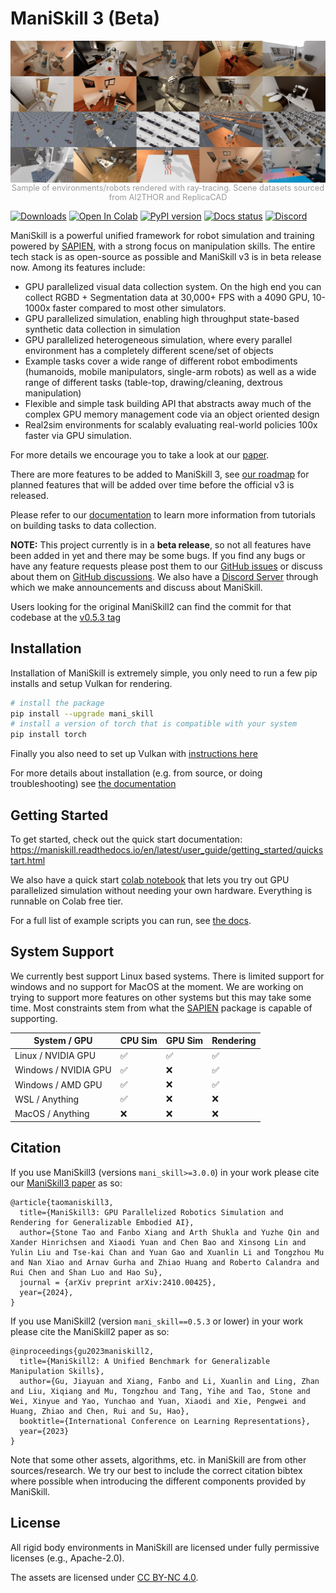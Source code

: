 # ManiSkill 3 (Beta)


![teaser](figures/teaser.jpg)
<p style="text-align: center; font-size: 0.8rem; color: #999;margin-top: -1rem;">Sample of environments/robots rendered with ray-tracing. Scene datasets sourced from AI2THOR and ReplicaCAD</p>

[![Downloads](https://static.pepy.tech/badge/mani_skill)](https://pepy.tech/project/mani_skill)
[![Open In Colab](https://colab.research.google.com/assets/colab-badge.svg)](https://colab.research.google.com/github/haosulab/ManiSkill/blob/main/examples/tutorials/1_quickstart.ipynb)
[![PyPI version](https://badge.fury.io/py/mani-skill.svg)](https://badge.fury.io/py/mani-skill)
[![Docs status](https://img.shields.io/badge/docs-passing-brightgreen.svg)](https://maniskill.readthedocs.io/en/latest/)
[![Discord](https://img.shields.io/discord/996566046414753822?logo=discord)](https://discord.gg/x8yUZe5AdN)

ManiSkill is a powerful unified framework for robot simulation and training powered by [SAPIEN](https://sapien.ucsd.edu/), with a strong focus on manipulation skills. The entire tech stack is as open-source as possible and ManiSkill v3 is in beta release now. Among its features include:
- GPU parallelized visual data collection system. On the high end you can collect RGBD + Segmentation data at 30,000+ FPS with a 4090 GPU, 10-1000x faster compared to most other simulators.
- GPU parallelized simulation, enabling high throughput state-based synthetic data collection in simulation
- GPU parallelized heterogeneous simulation, where every parallel environment has a completely different scene/set of objects
- Example tasks cover a wide range of different robot embodiments (humanoids, mobile manipulators, single-arm robots) as well as a wide range of different tasks (table-top, drawing/cleaning, dextrous manipulation)
- Flexible and simple task building API that abstracts away much of the complex GPU memory management code via an object oriented design
- Real2sim environments for scalably evaluating real-world policies 100x faster via GPU simulation.

<!-- TODO replace paper link with arxiv link when it is out -->
For more details we encourage you to take a look at our [paper](https://arxiv.org/abs/2410.00425).

There are more features to be added to ManiSkill 3, see [our roadmap](https://maniskill.readthedocs.io/en/latest/roadmap/index.html) for planned features that will be added over time before the official v3 is released.

Please refer to our [documentation](https://maniskill.readthedocs.io/en/latest/user_guide) to learn more information from tutorials on building tasks to data collection.

**NOTE:**
This project currently is in a **beta release**, so not all features have been added in yet and there may be some bugs. If you find any bugs or have any feature requests please post them to our [GitHub issues](https://github.com/haosulab/ManiSkill/issues/) or discuss about them on [GitHub discussions](https://github.com/haosulab/ManiSkill/discussions/). We also have a [Discord Server](https://discord.gg/x8yUZe5AdN) through which we make announcements and discuss about ManiSkill.

Users looking for the original ManiSkill2 can find the commit for that codebase at the [v0.5.3 tag](https://github.com/haosulab/ManiSkill/tree/v0.5.3)


## Installation
Installation of ManiSkill is extremely simple, you only need to run a few pip installs and setup Vulkan for rendering.

```bash
# install the package
pip install --upgrade mani_skill
# install a version of torch that is compatible with your system
pip install torch
```

Finally you also need to set up Vulkan with [instructions here](https://maniskill.readthedocs.io/en/latest/user_guide/getting_started/installation.html#vulkan)

For more details about installation (e.g. from source, or doing troubleshooting) see [the documentation](https://maniskill.readthedocs.io/en/latest/user_guide/getting_started/installation.html
)

## Getting Started

To get started, check out the quick start documentation: https://maniskill.readthedocs.io/en/latest/user_guide/getting_started/quickstart.html

We also have a quick start [colab notebook](https://colab.research.google.com/github/haosulab/ManiSkill/blob/main/examples/tutorials/1_quickstart.ipynb) that lets you try out GPU parallelized simulation without needing your own hardware. Everything is runnable on Colab free tier.

For a full list of example scripts you can run, see [the docs](https://maniskill.readthedocs.io/en/latest/user_guide/demos/index.html).

## System Support

We currently best support Linux based systems. There is limited support for windows and no support for MacOS at the moment. We are working on trying to support more features on other systems but this may take some time. Most constraints stem from what the [SAPIEN](https://github.com/haosulab/SAPIEN/) package is capable of supporting.

| System / GPU         | CPU Sim | GPU Sim | Rendering |
| -------------------- | ------- | ------- | --------- |
| Linux / NVIDIA GPU   | ✅      | ✅      | ✅        |
| Windows / NVIDIA GPU | ✅      | ❌      | ✅        |
| Windows / AMD GPU    | ✅      | ❌      | ✅        |
| WSL / Anything       | ✅      | ❌      | ❌        |
| MacOS / Anything     | ❌      | ❌      | ❌        |

## Citation


If you use ManiSkill3 (versions `mani_skill>=3.0.0`) in your work please cite our [ManiSkill3 paper](https://arxiv.org/abs/2410.00425) as so:

```
@article{taomaniskill3,
  title={ManiSkill3: GPU Parallelized Robotics Simulation and Rendering for Generalizable Embodied AI},
  author={Stone Tao and Fanbo Xiang and Arth Shukla and Yuzhe Qin and Xander Hinrichsen and Xiaodi Yuan and Chen Bao and Xinsong Lin and Yulin Liu and Tse-kai Chan and Yuan Gao and Xuanlin Li and Tongzhou Mu and Nan Xiao and Arnav Gurha and Zhiao Huang and Roberto Calandra and Rui Chen and Shan Luo and Hao Su},
  journal = {arXiv preprint arXiv:2410.00425},
  year={2024},
} 
```

If you use ManiSkill2 (version `mani_skill==0.5.3` or lower) in your work please cite the ManiSkill2 paper as so:
```
@inproceedings{gu2023maniskill2,
  title={ManiSkill2: A Unified Benchmark for Generalizable Manipulation Skills},
  author={Gu, Jiayuan and Xiang, Fanbo and Li, Xuanlin and Ling, Zhan and Liu, Xiqiang and Mu, Tongzhou and Tang, Yihe and Tao, Stone and Wei, Xinyue and Yao, Yunchao and Yuan, Xiaodi and Xie, Pengwei and Huang, Zhiao and Chen, Rui and Su, Hao},
  booktitle={International Conference on Learning Representations},
  year={2023}
}
```

Note that some other assets, algorithms, etc. in ManiSkill are from other sources/research. We try our best to include the correct citation bibtex where possible when introducing the different components provided by ManiSkill.

## License

All rigid body environments in ManiSkill are licensed under fully permissive licenses (e.g., Apache-2.0).

The assets are licensed under [CC BY-NC 4.0](https://creativecommons.org/licenses/by-nc/4.0/legalcode).
